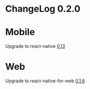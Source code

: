# ChangeLog 0.2.0

# Mobile 

Upgrade to react-native [0.13](https://github.com/facebook/react-native/releases/tag/v0.13.0-rc)


# Web

Upgrade to react-native-for-web [0.1.6](https://github.com/KodersLab/react-native-for-web/releases/tag/0.1.6)